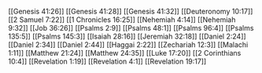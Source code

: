[[Genesis 41:26]]
[[Genesis 41:28]]
[[Genesis 41:32]]
[[Deuteronomy 10:17]]
[[2 Samuel 7:22]]
[[1 Chronicles 16:25]]
[[Nehemiah 4:14]]
[[Nehemiah 9:32]]
[[Job 36:26]]
[[Psalms 2:9]]
[[Psalms 48:1]]
[[Psalms 96:4]]
[[Psalms 135:5]]
[[Psalms 145:3]]
[[Isaiah 28:16]]
[[Jeremiah 32:18]]
[[Daniel 2:24]]
[[Daniel 2:34]]
[[Daniel 2:44]]
[[Haggai 2:22]]
[[Zechariah 12:3]]
[[Malachi 1:11]]
[[Matthew 21:24]]
[[Matthew 24:35]]
[[Luke 17:20]]
[[2 Corinthians 10:4]]
[[Revelation 1:19]]
[[Revelation 4:1]]
[[Revelation 19:17]]
